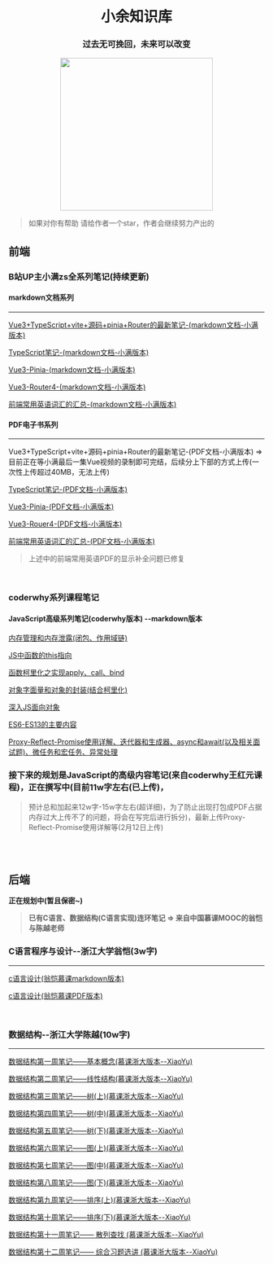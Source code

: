 <div align="center">
    <h1 size="100">小余知识库</h1>
</div>



<div align="center">
    <h3 size="100">过去无可挽回，未来可以改变</h3>
</div>

<div align="center">
    <img src="https://xingqiu-tuchuang-1256524210.cos.ap-shanghai.myqcloud.com/xiaoyu925/XiaoYu-image.png" width="300px">
</div>

> 如果对你有帮助 请给作者一个star，作者会继续努力产出的
## 前端

### B站UP主小满zs全系列笔记(持续更新)
#### markdown文档系列
---

[Vue3+TypeScript+vite+源码+pinia+Router的最新笔记-(markdown文档-小满版本)](https://github.com/2002XiaoYu/Latest-front-end-Notes/blob/main/Vue3——基础内容部分(小满版本).md)

[TypeScript笔记-(markdown文档-小满版本)](https://github.com/2002XiaoYu/Latest-front-end-Notes/blob/main/TypeScript基础笔记(小满版本).md)

[Vue3-Pinia-(markdown文档-小满版本)](https://github.com/2002XiaoYu/Latest-front-end-Notes/blob/main/Vue3——pinia部分(小满版本).md)

[Vue3-Router4-(markdown文档-小满版本)](https://github.com/2002XiaoYu/Latest-front-end-Notes/blob/main/Vue3%E2%80%94%E2%80%94Router4%E6%95%99%E7%A8%8B(%E5%B0%8F%E6%BB%A1%E7%89%88%E6%9C%AC).md)

[前端常用英语词汇的汇总-(markdown文档-小满版本)](https://github.com/2002XiaoYu/Latest-front-end-Notes/blob/main/前端常用英语汇总.md)

#### PDF电子书系列
---

Vue3+TypeScript+vite+源码+pinia+Router的最新笔记-(PDF文档-小满版本) => 目前正在等小满最后一集Vue视频的录制即可完结，后续分上下部的方式上传(一次性上传超过40MB，无法上传)

[TypeScript笔记-(PDF文档-小满版本)](https://github.com/2002XiaoYu/Latest-front-end-Notes/blob/main/TypeScript基础笔记(小满版本).pdf)

[Vue3-Pinia-(PDF文档-小满版本)](https://github.com/2002XiaoYu/Latest-front-end-Notes/blob/main/Vue3——pinia部分(小满版本).pdf)

[Vue3-Rouer4-(PDF文档-小满版本)](https://github.com/2002XiaoYu/Latest-front-end-Notes/blob/main/Vue3%E2%80%94%E2%80%94Router4%E6%95%99%E7%A8%8B(%E5%B0%8F%E6%BB%A1%E7%89%88%E6%9C%AC).pdf)

[前端常用英语词汇的汇总-(PDF文档-小满版本)](https://github.com/2002XiaoYu/Latest-front-end-Notes/blob/main/前端常用英语汇总.pdf)

> 上述中的前端常用英语PDF的显示补全问题已修复

<br/>

### coderwhy系列课程笔记

#### JavaScript高级系列笔记(coderwhy版本) --markdown版本

[内存管理和内存泄露(闭包、作用域链)](https://github.com/2002XiaoYu/Latest-front-end-Notes/blob/main/coderwhy%E7%9A%84JS%E9%AB%98%E7%BA%A7%E7%AC%94%E8%AE%B0/%E5%86%85%E5%AD%98%E7%AE%A1%E7%90%86%E5%92%8C%E5%86%85%E5%AD%98%E6%B3%84%E9%9C%B2(%E9%97%AD%E5%8C%85%E3%80%81%E4%BD%9C%E7%94%A8%E5%9F%9F%E9%93%BE).md)

[JS中函数的this指向](https://github.com/2002XiaoYu/Latest-front-end-Notes/blob/main/coderwhy%E7%9A%84JS%E9%AB%98%E7%BA%A7%E7%AC%94%E8%AE%B0/JS%E4%B8%AD%E5%87%BD%E6%95%B0%E7%9A%84this%E6%8C%87%E5%90%91.md)

[函数柯里化之实现apply、call、bind](https://github.com/2002XiaoYu/Latest-front-end-Notes/blob/main/coderwhy%E7%9A%84JS%E9%AB%98%E7%BA%A7%E7%AC%94%E8%AE%B0/%E5%87%BD%E6%95%B0%E6%9F%AF%E9%87%8C%E5%8C%96.md)

[对象字面量和对象的封装(结合柯里化)](https://github.com/2002XiaoYu/Latest-front-end-Notes/blob/main/coderwhy%E7%9A%84JS%E9%AB%98%E7%BA%A7%E7%AC%94%E8%AE%B0/%E5%AF%B9%E8%B1%A1%E5%AD%97%E9%9D%A2%E9%87%8F%E5%92%8C%E5%AF%B9%E8%B1%A1%E7%9A%84%E5%B0%81%E8%A3%85(%E7%BB%93%E5%90%88%E6%9F%AF%E9%87%8C%E5%8C%96).md)

[深入JS面向对象](https://github.com/2002XiaoYu/Latest-front-end-Notes/blob/main/coderwhy%E7%9A%84JS%E9%AB%98%E7%BA%A7%E7%AC%94%E8%AE%B0/%E6%B7%B1%E5%85%A5JS%E9%9D%A2%E5%90%91%E5%AF%B9%E8%B1%A1(%E5%8E%9F%E5%9E%8B-%E7%BB%A7%E6%89%BF).md)

[ES6-ES13的主要内容](https://github.com/2002XiaoYu/Latest-front-end-Notes/blob/main/coderwhy%E7%9A%84JS%E9%AB%98%E7%BA%A7%E7%AC%94%E8%AE%B0/JS%E9%AB%98%E7%BA%A7%E7%AC%94%E8%AE%B0%20-%20coderwhy(ES6-ES13).md)

[Proxy-Reflect-Promise使用详解、迭代器和生成器、async和await(以及相关面试题)、微任务和宏任务、异常处理](https://github.com/2002XiaoYu/Latest-front-end-Notes/blob/main/coderwhy%E7%9A%84JS%E9%AB%98%E7%BA%A7%E7%AC%94%E8%AE%B0/Proxy-Reflect-Promise%E4%BD%BF%E7%94%A8%E8%AF%A6%E8%A7%A3(coderwhy).md)

### 接下来的规划是JavaScript的高级内容笔记(来自coderwhy王红元课程)，正在撰写中(目前11w字左右(已上传)，
> 预计总和加起来12w字-15w字左右(超详细)，为了防止出现打包成PDF占据内存过大上传不了的问题，将会在写完后进行拆分)，最新上传Proxy-Reflect-Promise使用详解等(2月12日上传)



<br/><br/>
## 后端
**正在规划中(暂且保密~)**

> **已有C语言、数据结构(C语言实现)连环笔记 => 来自中国慕课MOOC的翁恺与陈越老师**

### C语言程序与设计--浙江大学翁恺(3w字)

---

[c语言设计(翁恺慕课markdown版本)](https://github.com/2002XiaoYu/C-and-DataStructure-Notes/blob/main/C%E8%AF%AD%E8%A8%80%E7%AC%94%E8%AE%B0(%E7%BF%81%E6%81%BA%E7%89%88%E6%9C%AC).md)

[c语言设计(翁恺慕课PDF版本)](https://github.com/2002XiaoYu/C-and-DataStructure-Notes/blob/main/C%E8%AF%AD%E8%A8%80%E7%AC%94%E8%AE%B0(%E7%BF%81%E6%81%BA%E7%89%88%E6%9C%AC).pdf)

<br/>

### 数据结构--浙江大学陈越(10w字)

---

[数据结构第一周笔记——基本概念(慕课浙大版本--XiaoYu)](https://github.com/2002XiaoYu/C-and-DataStructure-Notes/blob/main/%E6%95%B0%E6%8D%AE%E7%BB%93%E6%9E%84%E7%AC%AC%E4%B8%80%E5%91%A8%E7%AC%94%E8%AE%B0%E2%80%94%E2%80%94%E5%9F%BA%E6%9C%AC%E6%A6%82%E5%BF%B5(%E6%85%95%E8%AF%BE%E6%B5%99%E5%A4%A7%E7%89%88%E6%9C%AC--XiaoYu).md)

[数据结构第二周笔记——线性结构(慕课浙大版本--XiaoYu)](https://github.com/2002XiaoYu/C-and-DataStructure-Notes/blob/main/%E6%95%B0%E6%8D%AE%E7%BB%93%E6%9E%84%E7%AC%AC%E4%BA%8C%E5%91%A8%E7%AC%94%E8%AE%B0%E2%80%94%E2%80%94%E7%BA%BF%E6%80%A7%E7%BB%93%E6%9E%84(%E6%85%95%E8%AF%BE%E6%B5%99%E5%A4%A7%E7%89%88%E6%9C%AC--XiaoYu).md)

[数据结构第三周笔记——树(上)(慕课浙大版本--XiaoYu)](https://github.com/2002XiaoYu/C-and-DataStructure-Notes/blob/main/%E6%95%B0%E6%8D%AE%E7%BB%93%E6%9E%84%E7%AC%AC%E4%B8%89%E5%91%A8%E7%AC%94%E8%AE%B0%E2%80%94%E2%80%94%E6%A0%91(%E4%B8%8A)(%E6%85%95%E8%AF%BE%E6%B5%99%E5%A4%A7%E7%89%88%E6%9C%AC--XiaoYu).md)

[数据结构第四周笔记——树(中)(慕课浙大版本--XiaoYu)](https://github.com/2002XiaoYu/C-and-DataStructure-Notes/blob/main/%E6%95%B0%E6%8D%AE%E7%BB%93%E6%9E%84%E7%AC%AC%E5%9B%9B%E5%91%A8%E7%AC%94%E8%AE%B0%E2%80%94%E2%80%94%E6%A0%91(%E4%B8%AD)(%E6%85%95%E8%AF%BE%E6%B5%99%E5%A4%A7%E7%89%88%E6%9C%AC--XiaoYu).md)

[数据结构第五周笔记——树(下)(慕课浙大版本--XiaoYu)](https://github.com/2002XiaoYu/C-and-DataStructure-Notes/blob/main/%E6%95%B0%E6%8D%AE%E7%BB%93%E6%9E%84%E7%AC%AC%E4%BA%94%E5%91%A8%E7%AC%94%E8%AE%B0%E2%80%94%E2%80%94%E6%A0%91(%E4%B8%8B)(%E6%85%95%E8%AF%BE%E6%B5%99%E5%A4%A7%E7%89%88%E6%9C%AC--XiaoYu).md)

[数据结构第六周笔记——图(上)(慕课浙大版本--XiaoYu)](https://github.com/2002XiaoYu/C-and-DataStructure-Notes/blob/main/%E6%95%B0%E6%8D%AE%E7%BB%93%E6%9E%84%E7%AC%AC%E5%85%AD%E5%91%A8%E7%AC%94%E8%AE%B0%E2%80%94%E2%80%94%E5%9B%BE(%E4%B8%8A)(%E6%85%95%E8%AF%BE%E6%B5%99%E5%A4%A7%E7%89%88%E6%9C%AC--XiaoYu).md)

[数据结构第七周笔记——图(中)(慕课浙大版本--XiaoYu)](https://github.com/2002XiaoYu/C-and-DataStructure-Notes/blob/main/%E6%95%B0%E6%8D%AE%E7%BB%93%E6%9E%84%E7%AC%AC%E4%B8%83%E5%91%A8%E7%AC%94%E8%AE%B0%E2%80%94%E2%80%94%E5%9B%BE(%E4%B8%AD)(%E6%85%95%E8%AF%BE%E6%B5%99%E5%A4%A7%E7%89%88%E6%9C%AC--XiaoYu).md)

[数据结构第八周笔记——图(下)(慕课浙大版本--XiaoYu)](https://github.com/2002XiaoYu/C-and-DataStructure-Notes/blob/main/%E6%95%B0%E6%8D%AE%E7%BB%93%E6%9E%84%E7%AC%AC%E5%85%AB%E5%91%A8%E7%AC%94%E8%AE%B0%E2%80%94%E2%80%94%E5%9B%BE(%E4%B8%8B)(%E6%85%95%E8%AF%BE%E6%B5%99%E5%A4%A7%E7%89%88%E6%9C%AC--XiaoYu).md)

[数据结构第九周笔记——排序(上)(慕课浙大版本--XiaoYu)](https://github.com/2002XiaoYu/C-and-DataStructure-Notes/blob/main/%E6%95%B0%E6%8D%AE%E7%BB%93%E6%9E%84%E7%AC%AC%E4%B9%9D%E5%91%A8%E7%AC%94%E8%AE%B0%E2%80%94%E2%80%94%E6%8E%92%E5%BA%8F(%E4%B8%8A)(%E6%85%95%E8%AF%BE%E6%B5%99%E5%A4%A7%E7%89%88%E6%9C%AC--XiaoYu).md)

[数据结构第十周笔记——排序(下)(慕课浙大版本--XiaoYu)](https://github.com/2002XiaoYu/C-and-DataStructure-Notes/blob/main/%E6%95%B0%E6%8D%AE%E7%BB%93%E6%9E%84%E7%AC%AC%E5%8D%81%E5%91%A8%E7%AC%94%E8%AE%B0%E2%80%94%E2%80%94%E6%8E%92%E5%BA%8F(%E4%B8%8B)(%E6%85%95%E8%AF%BE%E6%B5%99%E5%A4%A7%E7%89%88%E6%9C%AC--XiaoYu).md)

[数据结构第十一周笔记—— 散列查找 (慕课浙大版本--XiaoYu)](https://github.com/2002XiaoYu/C-and-DataStructure-Notes/blob/main/%E6%95%B0%E6%8D%AE%E7%BB%93%E6%9E%84%E7%AC%AC%E5%8D%81%E4%B8%80%E5%91%A8%E7%AC%94%E8%AE%B0%E2%80%94%E2%80%94%20%E6%95%A3%E5%88%97%E6%9F%A5%E6%89%BE%20(%E6%85%95%E8%AF%BE%E6%B5%99%E5%A4%A7%E7%89%88%E6%9C%AC--XiaoYu).md)

[数据结构第十二周笔记—— 综合习题选讲 (慕课浙大版本--XiaoYu)](https://github.com/2002XiaoYu/C-and-DataStructure-Notes/blob/main/%E6%95%B0%E6%8D%AE%E7%BB%93%E6%9E%84%E7%AC%AC%E5%8D%81%E4%BA%8C%E5%91%A8%E7%AC%94%E8%AE%B0%E2%80%94%E2%80%94%20%E7%BB%BC%E5%90%88%E4%B9%A0%E9%A2%98%E9%80%89%E8%AE%B2%20(%E6%85%95%E8%AF%BE%E6%B5%99%E5%A4%A7%E7%89%88%E6%9C%AC--XiaoYu).md)

